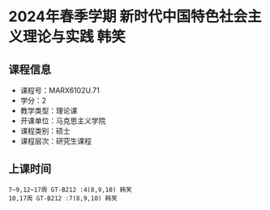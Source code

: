 # 2024年春季学期 新时代中国特色社会主义理论与实践 韩笑






## 课程信息

- 课程号：MARX6102U.71
- 学分：2
- 教学类型：理论课
- 开课单位：马克思主义学院
- 课程类别：硕士
- 课程层次：研究生课程

## 上课时间

```
7~9,12~17周 GT-B212 :4(8,9,10) 韩笑
10,17周 GT-B212 :7(8,9,10) 韩笑
```

